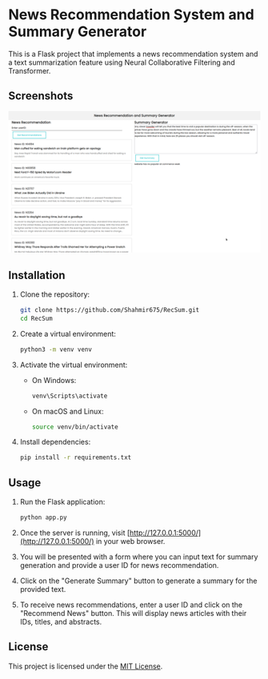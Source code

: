 # News Recommendation System and Summary Generator

This is a Flask project that implements a news recommendation system and a text summarization feature using Neural Collaborative Filtering and Transformer.

## Screenshots

![Screenshot](./assets/image.png)

## Installation

1. Clone the repository:

    ```bash
    git clone https://github.com/Shahmir675/RecSum.git
    cd RecSum
    ```

2. Create a virtual environment:

    ```bash
    python3 -m venv venv
    ```

3. Activate the virtual environment:

    - On Windows:

        ```bash
        venv\Scripts\activate
        ```

    - On macOS and Linux:

        ```bash
        source venv/bin/activate
        ```

4. Install dependencies:

    ```bash
    pip install -r requirements.txt
    ```

## Usage

1. Run the Flask application:

    ```bash
    python app.py
    ```

2. Once the server is running, visit [http://127.0.0.1:5000/](http://127.0.0.1:5000/) in your web browser.

3. You will be presented with a form where you can input text for summary generation and provide a user ID for news recommendation.

4. Click on the "Generate Summary" button to generate a summary for the provided text.

5. To receive news recommendations, enter a user ID and click on the "Recommend News" button. This will display news articles with their IDs, titles, and abstracts.

<!-- ## Contributors

- [Your Name](https://github.com/yourusername) -->

## License

This project is licensed under the [MIT License](LICENSE).
